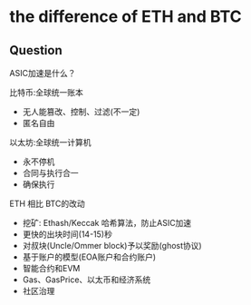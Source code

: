 # the difference of ETH and BTC

## Question 
ASIC加速是什么？

比特币:全球统一账本

+ 无人能篡改、控制、过滤(不一定)
+ 匿名自由

以太坊:全球统一计算机

+ 永不停机
+ 合同与执行合一
+ 确保执行


ETH 相比 BTC的改动

+ 挖矿: Ethash/Keccak 哈希算法，防止ASIC加速
+ 更快的出块时间(14-15)秒
+ 对叔块(Uncle/Ommer block)予以奖励(ghost协议)
+ 基于账户的模型(EOA账户和合约账户)
+ 智能合约和EVM
+ Gas、GasPrice、以太币和经济系统
+ 社区治理